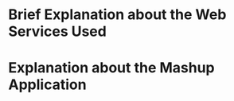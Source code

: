 <h1>Brief Explanation about the Web Services Used</h1>
<h1>Explanation about the Mashup Application</h1>

